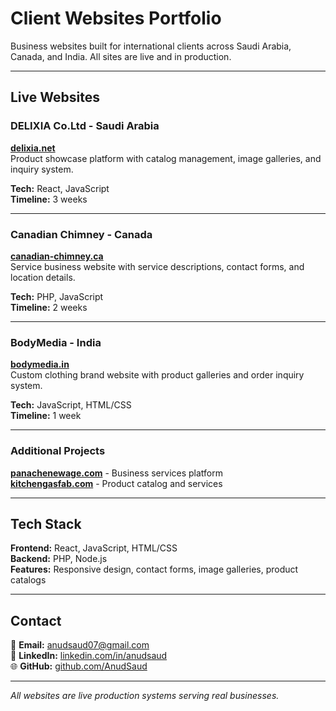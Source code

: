 # Client Websites Portfolio

Business websites built for international clients across Saudi Arabia, Canada, and India. All sites are live and in production.

---

## Live Websites

### DELIXIA Co.Ltd - Saudi Arabia
**[delixia.net](https://delixia.net)**  
Product showcase platform with catalog management, image galleries, and inquiry system.

**Tech:** React, JavaScript  
**Timeline:** 3 weeks

---

### Canadian Chimney - Canada
**[canadian-chimney.ca](https://canadian-chimney.ca)**  
Service business website with service descriptions, contact forms, and location details.

**Tech:** PHP, JavaScript  
**Timeline:** 2 weeks

---

### BodyMedia - India
**[bodymedia.in](https://bodymedia.in)**  
Custom clothing brand website with product galleries and order inquiry system.

**Tech:** JavaScript, HTML/CSS  
**Timeline:** 1 week

---

### Additional Projects

**[panachenewage.com](https://panachenewage.com)** - Business services platform  
**[kitchengasfab.com](https://kitchengasfab.com)** - Product catalog and services

---

## Tech Stack

**Frontend:** React, JavaScript, HTML/CSS  
**Backend:** PHP, Node.js  
**Features:** Responsive design, contact forms, image galleries, product catalogs

---

## Contact

📧 **Email:** anudsaud07@gmail.com  
💼 **LinkedIn:** [linkedin.com/in/anudsaud](https://linkedin.com/in/anudsaud)  
🌐 **GitHub:** [github.com/AnudSaud](https://github.com/AnudSaud)

---

*All websites are live production systems serving real businesses.*
